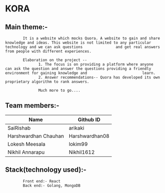 # KORA

## Main theme:-
            It is a website which mocks Quora. A website to gain and share knowledge and ideas. This website is not limited to any particular technology and we can ask questions               and get real answers from people with different experiences.
            
            Elaboration on the project --
                   1. The focus is on providing a platform where anyone can ask the question and answer the questions providing a friendly environment for gaining knowledge and                         learn.
                   2. Answer recommendations-- Quora has developed its own proprietary algorithm to rank answers.
                   
                   Much more to go....                 
             
                        
            
## Team members:-

| Name                 | Github ID      |
| -------------        | -------------  |
| SaiRishab            | arikaki        |
| Harshwardhan Chauhan | Harshwardhan08 |
| Lokesh Meesala       | lokim99        |
| Nikhil Annarapu      | Nikhil1612     |

              
## Stack(technology used):-
            Front end:- React
            Back end:- Golang, MongoDB

